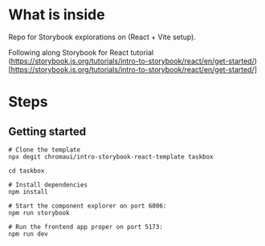 # What is inside

Repo for Storybook explorations on (React + Vite setup).

Following along Storybook for React tutorial (https://storybook.js.org/tutorials/intro-to-storybook/react/en/get-started/)[https://storybook.js.org/tutorials/intro-to-storybook/react/en/get-started/]


# Steps
## Getting started
```
# Clone the template
npx degit chromaui/intro-storybook-react-template taskbox

cd taskbox

# Install dependencies
npm install

# Start the component explorer on port 6006:
npm run storybook

# Run the frontend app proper on port 5173:
npm run dev
```